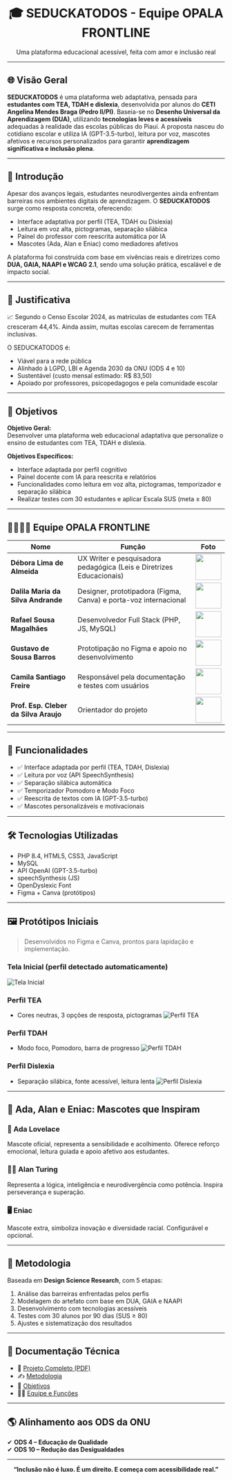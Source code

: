 <h1 align="center">🎓 SEDUCKATODOS - Equipe OPALA FRONTLINE</h1>
<p align="center">Uma plataforma educacional acessível, feita com amor e inclusão real</p>

---

## 🌐 Visão Geral

**SEDUCKATODOS** é uma plataforma web adaptativa, pensada para **estudantes com TEA, TDAH e dislexia**, desenvolvida por alunos do **CETI Angelina Mendes Braga (Pedro II/PI)**. Baseia-se no **Desenho Universal da Aprendizagem (DUA)**, utilizando **tecnologias leves e acessíveis** adequadas à realidade das escolas públicas do Piauí. A proposta nasceu do cotidiano escolar e utiliza IA (GPT-3.5-turbo), leitura por voz, mascotes afetivos e recursos personalizados para garantir **aprendizagem significativa e inclusão plena**.

---

## 📘 Introdução

Apesar dos avanços legais, estudantes neurodivergentes ainda enfrentam barreiras nos ambientes digitais de aprendizagem. O **SEDUCKATODOS** surge como resposta concreta, oferecendo:

- Interface adaptativa por perfil (TEA, TDAH ou Dislexia)
- Leitura em voz alta, pictogramas, separação silábica
- Painel do professor com reescrita automática por IA
- Mascotes (Ada, Alan e Eniac) como mediadores afetivos

A plataforma foi construída com base em vivências reais e diretrizes como **DUA, GAIA, NAAPI e WCAG 2.1**, sendo uma solução prática, escalável e de impacto social.

---

## 📌 Justificativa

📈 Segundo o Censo Escolar 2024, as matrículas de estudantes com TEA cresceram 44,4%. Ainda assim, muitas escolas carecem de ferramentas inclusivas.

O SEDUCKATODOS é:

- Viável para a rede pública
- Alinhado à LGPD, LBI e Agenda 2030 da ONU (ODS 4 e 10)
- Sustentável (custo mensal estimado: R$ 83,50)
- Apoiado por professores, psicopedagogos e pela comunidade escolar

---

## 🎯 Objetivos

**Objetivo Geral:**  
Desenvolver uma plataforma web educacional adaptativa que personalize o ensino de estudantes com TEA, TDAH e dislexia.

**Objetivos Específicos:**

- Interface adaptada por perfil cognitivo
- Painel docente com IA para reescrita e relatórios
- Funcionalidades como leitura em voz alta, pictogramas, temporizador e separação silábica
- Realizar testes com 30 estudantes e aplicar Escala SUS (meta ≥ 80)

---

## 👨‍👩‍👧‍👦 Equipe OPALA FRONTLINE

| Nome                              | Função                                                                 | Foto                                              |
|-----------------------------------|------------------------------------------------------------------------|---------------------------------------------------|
| **Débora Lima de Almeida**        | UX Writer e pesquisadora pedagógica (Leis e Diretrizes Educacionais)   | <img src="Imagens/DEBORA" width="60"/>            |
| **Dalila Maria da Silva Andrande**| Designer, prototipadora (Figma, Canva) e porta-voz internacional       | <img src="Imagens/Dalila" width="60"/>            |
| **Rafael Sousa Magalhães**        | Desenvolvedor Full Stack (PHP, JS, MySQL)                              | <img src="Imagens/Rafael" width="60"/>            |
| **Gustavo de Sousa Barros**       | Prototipação no Figma e apoio no desenvolvimento                       | <img src="Imagens/Gustavo" width="60"/>           |
| **Camila Santiago Freire**        | Responsável pela documentação e testes com usuários                    | <img src="Imagens/CAMILA" width="60"/>            |
| **Prof. Esp. Cleber da Silva Araujo** | Orientador do projeto                                             | <img src="Imagens/cleber.jpg" width="60"/>        |


---

## 🧩 Funcionalidades

- ✅ Interface adaptada por perfil (TEA, TDAH, Dislexia)
- ✅ Leitura por voz (API SpeechSynthesis)
- ✅ Separação silábica automática
- ✅ Temporizador Pomodoro e Modo Foco
- ✅ Reescrita de textos com IA (GPT-3.5-turbo)
- ✅ Mascotes personalizáveis e motivacionais

---

## 🛠 Tecnologias Utilizadas

- PHP 8.4, HTML5, CSS3, JavaScript
- MySQL
- API OpenAI (GPT-3.5-turbo)
- speechSynthesis (JS)
- OpenDyslexic Font
- Figma + Canva (protótipos)

---

## 🖼️ Protótipos Iniciais

> Desenvolvidos no Figma e Canva, prontos para lapidação e implementação.

### Tela Inicial (perfil detectado automaticamente)
![Tela Inicial](Imagens/Tela_Inicial.png)

### Perfil TEA
- Cores neutras, 3 opções de resposta, pictogramas
![Perfil TEA](Imagens/tea.png)

### Perfil TDAH
- Modo foco, Pomodoro, barra de progresso
![Perfil TDAH](Imagens/tdah.png)

### Perfil Dislexia
- Separação silábica, fonte acessível, leitura lenta
![Perfil Dislexia](Imagens/dis.png)

---

## 🤖 Ada, Alan e Eniac: Mascotes que Inspiram

### 👩 Ada Lovelace
Mascote oficial, representa a sensibilidade e acolhimento. Oferece reforço emocional, leitura guiada e apoio afetivo aos estudantes.

### 👨‍💻 Alan Turing
Representa a lógica, inteligência e neurodivergência como potência. Inspira perseverança e superação.

### 🖥️ Eniac
Mascote extra, simboliza inovação e diversidade racial. Configurável e opcional.

---

## 📐 Metodologia

Baseada em **Design Science Research**, com 5 etapas:

1. Análise das barreiras enfrentadas pelos perfis
2. Modelagem do artefato com base em DUA, GAIA e NAAPI
3. Desenvolvimento com tecnologias acessíveis
4. Testes com 30 alunos por 90 dias (SUS ≥ 80)
5. Ajustes e sistematização dos resultados

---

## 📄 Documentação Técnica

- 📘 [Projeto Completo (PDF)](docs/projeto_final.pdf)
- ✍️ [Metodologia](docs/metodologia.md)
- 🎯 [Objetivos](docs/objetivos.md)
- 🧑‍💻 [Equipe e Funções](docs/equipe.md)

---

## 🌎 Alinhamento aos ODS da ONU

✔ **ODS 4 – Educação de Qualidade**  
✔ **ODS 10 – Redução das Desigualdades**

---

<p align="center"><strong>“Inclusão não é luxo. É um direito. E começa com acessibilidade real.”</strong></p>
